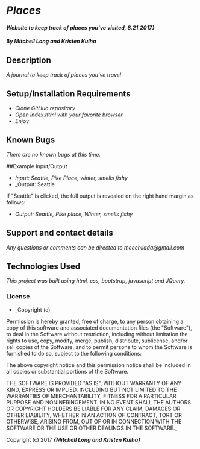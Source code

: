 # _Places_

#### _Website to keep track of places you've visited, 8.21.2017}_

#### By _**Mitchell Long and Kristen Kulha**_

## Description

_A journal to keep track of places you've travel_

## Setup/Installation Requirements

* _Clone GitHub repository_
* _Open index.html with your favorite browser_
* _Enjoy_

## Known Bugs

_There are no known bugs at this time._

##Example Input/Output
* _Input: Seattle, Pike Place, winter, smells fishy_
* _Output: Seattle

If "Seattle" is clicked, the full output is revealed on the right hand margin as follows:

* _Output: Seattle, Pike place, Winter, smells fishy_

## Support and contact details

_Any questions or comments can be directed to meechllada@gmail.com_

## Technologies Used

_This project was built using html, css, bootstrap, javascript and JQuery._

### License

* _Copyright (c) <year> <copyright holders>

Permission is hereby granted, free of charge, to any person obtaining a copy
of this software and associated documentation files (the "Software"), to deal
in the Software without restriction, including without limitation the rights
to use, copy, modify, merge, publish, distribute, sublicense, and/or sell
copies of the Software, and to permit persons to whom the Software is
furnished to do so, subject to the following conditions:

The above copyright notice and this permission notice shall be included in all
copies or substantial portions of the Software.

THE SOFTWARE IS PROVIDED "AS IS", WITHOUT WARRANTY OF ANY KIND, EXPRESS OR
IMPLIED, INCLUDING BUT NOT LIMITED TO THE WARRANTIES OF MERCHANTABILITY,
FITNESS FOR A PARTICULAR PURPOSE AND NONINFRINGEMENT. IN NO EVENT SHALL THE
AUTHORS OR COPYRIGHT HOLDERS BE LIABLE FOR ANY CLAIM, DAMAGES OR OTHER
LIABILITY, WHETHER IN AN ACTION OF CONTRACT, TORT OR OTHERWISE, ARISING FROM,
OUT OF OR IN CONNECTION WITH THE SOFTWARE OR THE USE OR OTHER DEALINGS IN THE
SOFTWARE._

Copyright (c) 2017 **_{Mitchell Long and Kristen Kulha}_**
